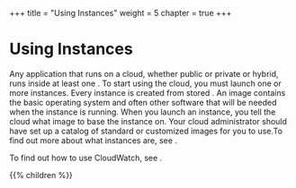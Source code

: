 +++
title = "Using Instances"
weight = 5
chapter = true
+++


# Using Instances
Any application that runs on a cloud, whether public or private or hybrid, runs inside at least one . To start using the cloud, you must launch one or more instances. Every instance is created from stored . An image contains the basic operating system and often other software that will be needed when the instance is running. When you launch an instance, you tell the cloud what image to base the instance on. Your cloud administrator should have set up a catalog of standard or customized images for you to use.To find out more about what instances are, see [](understanding_instances.dita) . 

To find out how to use CloudWatch, see [](working_instance.dita) . 



{{% children %}}
